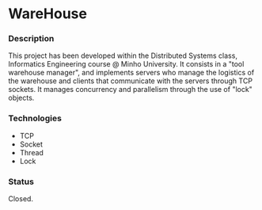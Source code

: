 # WareHouse
### Description
This project has been developed within the Distributed Systems class, Informatics Engineering course @ Minho University. It consists in a "tool warehouse manager", and implements servers who manage the logistics of the warehouse and clients that communicate with the servers through TCP sockets. It manages concurrency and parallelism through the use of "lock" objects.  

### Technologies
* TCP
* Socket
* Thread
* Lock

### Status
Closed.
